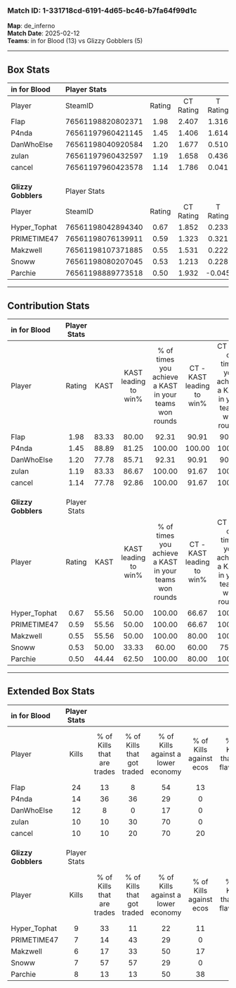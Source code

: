 ### Match ID: 1-331718cd-6191-4d65-bc46-b7fa64f99d1c  
**Map**: de_inferno  
**Match Date**: 2025-02-12  
**Teams**: in for Blood (13) vs Glizzy Gobblers (5)  

---  

## Box Stats  

| **in for Blood**    | Player Stats      |        |           |          |       |       |       |         |        |      |     |
| :- | :- | :-: | :-: | :-: | :-: | :-: | :-: | :-: | :-: | :-: | :-: |
| Player              | SteamID           | Rating | CT Rating | T Rating | KAST  |  ADR  | Kills | Assists | Deaths | K/D  | HS% |
| FIap                | 76561198820802371 |  1.98  |   2.407   |  1.316   | 83.33 | 111.9 |  24   |    2    |   7    | 3.43 | 45  |
| P4nda               | 76561197960421145 |  1.45  |   1.406   |  1.614   | 88.89 | 71.9  |  14   |    2    |   6    | 2.33 | 57  |
| DanWhoElse          | 76561198040920584 |  1.20  |   1.677   |  0.510   | 77.78 | 77.8  |  12   |    2    |   9    | 1.33 | 58  |
| zulan               | 76561197960432597 |  1.19  |   1.658   |  0.436   | 83.33 | 74.4  |  10   |    7    |   8    | 1.25 | 20  |
| cancel              | 76561197960423578 |  1.14  |   1.786   |  0.041   | 77.78 | 64.5  |  10   |   11    |   8    | 1.25 | 20  |
|                     |                   |        |           |          |       |       |       |         |        |      |     |
|                     |                   |        |           |          |       |       |       |         |        |      |     |
|                     |                   |        |           |          |       |       |       |         |        |      |     |
| **Glizzy Gobblers** | Player Stats      |        |           |          |       |       |       |         |        |      |     |
| Player              | SteamID           | Rating | CT Rating | T Rating | KAST  |  ADR  | Kills | Assists | Deaths | K/D  | HS% |
| Hyper_Tophat        | 76561198042894340 |  0.67  |   1.852   |  0.233   | 55.56 | 56.3  |   9   |    1    |   14   | 0.64 | 22  |
| PRIMETIME47         | 76561198076139911 |  0.59  |   1.323   |  0.321   | 55.56 | 60.2  |   7   |    2    |   14   | 0.50 | 42  |
| Makzwell            | 76561198107371885 |  0.55  |   1.531   |  0.222   | 55.56 | 57.1  |   6   |    5    |   14   | 0.43 | 83  |
| Snoww               | 76561198080207045 |  0.53  |   1.213   |  0.228   | 50.00 | 52.3  |   7   |    2    |   14   | 0.50 |  0  |
| Parchie             | 76561198889773518 |  0.50  |   1.932   |  -0.045  | 44.44 | 51.2  |   8   |    1    |   15   | 0.53 | 37  |
---  

## Contribution Stats  

| **in for Blood**    | Player Stats |       |                      |                                                        |                           |                                                             |                          |                                                            |
| :- | :-: | :-: | :-: | :-: | :-: | :-: | :-: | :-: |
| Player              |    Rating    | KAST  | KAST leading to win% | % of times you achieve a KAST in your teams won rounds | CT - KAST leading to win% | CT - % of times you achieve a KAST in your teams won rounds | T - KAST leading to win% | T - % of times you achieve a KAST in your teams won rounds |
| FIap                |     1.98     | 83.33 |        80.00         |                         92.31                          |           90.91           |                            90.91                            |          50.00           |                           100.00                           |
| P4nda               |     1.45     | 88.89 |        81.25         |                         100.00                         |          100.00           |                           100.00                            |          40.00           |                           100.00                           |
| DanWhoElse          |     1.20     | 77.78 |        85.71         |                         92.31                          |           90.91           |                            90.91                            |          66.67           |                           100.00                           |
| zulan               |     1.19     | 83.33 |        86.67         |                         100.00                         |           91.67           |                           100.00                            |          66.67           |                           100.00                           |
| cancel              |     1.14     | 77.78 |        92.86         |                         100.00                         |           91.67           |                           100.00                            |          100.00          |                           100.00                           |
|                     |              |       |                      |                                                        |                           |                                                             |                          |                                                            |
|                     |              |       |                      |                                                        |                           |                                                             |                          |                                                            |
|                     |              |       |                      |                                                        |                           |                                                             |                          |                                                            |
| **Glizzy Gobblers** | Player Stats |       |                      |                                                        |                           |                                                             |                          |                                                            |
| Player              |    Rating    | KAST  | KAST leading to win% | % of times you achieve a KAST in your teams won rounds | CT - KAST leading to win% | CT - % of times you achieve a KAST in your teams won rounds | T - KAST leading to win% | T - % of times you achieve a KAST in your teams won rounds |
| Hyper_Tophat        |     0.67     | 55.56 |        50.00         |                         100.00                         |           66.67           |                           100.00                            |          25.00           |                           100.00                           |
| PRIMETIME47         |     0.59     | 55.56 |        50.00         |                         100.00                         |           66.67           |                           100.00                            |          25.00           |                           100.00                           |
| Makzwell            |     0.55     | 55.56 |        50.00         |                         100.00                         |           80.00           |                           100.00                            |          20.00           |                           100.00                           |
| Snoww               |     0.53     | 50.00 |        33.33         |                         60.00                          |           60.00           |                            75.00                            |           0.00           |                            0.00                            |
| Parchie             |     0.50     | 44.44 |        62.50         |                         100.00                         |           80.00           |                           100.00                            |          33.33           |                           100.00                           |
---  

## Extended Box Stats  

| **in for Blood**    | Player Stats |                            |                            |                                    |                         |                              |                                 |        |                             |                                     |                          |                               |                            |
| :- | :-: | :-: | :-: | :-: | :-: | :-: | :-: | :-: | :-: | :-: | :-: | :-: | :-: |
| Player              |    Kills     | % of Kills that are trades | % of Kills that got traded | % of Kills against a lower economy | % of Kills against ecos | % of Kills that are flawless | % of Kills that are close duels | Deaths | % of Deaths that get traded | % of Deaths against a lower economy | % of Deaths against ecos | % of Deaths that are flawless | % of Deaths that are close |
| FIap                |      24      |             13             |             8              |                 54                 |           13            |              75              |                4                |   7    |             29              |                  0                  |            0             |              71               |             0              |
| P4nda               |      14      |             36             |             36             |                 29                 |            0            |              64              |               14                |   6    |             17              |                 17                  |            0             |              67               |             0              |
| DanWhoElse          |      12      |             8              |             0              |                 17                 |            0            |              58              |                8                |   9    |             33              |                 22                  |            0             |              44               |             0              |
| zulan               |      10      |             10             |             30             |                 70                 |            0            |              80              |                0                |   8    |             25              |                 38                  |            0             |              75               |             13             |
| cancel              |      10      |             10             |             20             |                 70                 |           20            |              60              |               10                |   8    |             38              |                 25                  |            0             |              75               |             0              |
|                     |              |                            |                            |                                    |                         |                              |                                 |        |                             |                                     |                          |                               |                            |
|                     |              |                            |                            |                                    |                         |                              |                                 |        |                             |                                     |                          |                               |                            |
|                     |              |                            |                            |                                    |                         |                              |                                 |        |                             |                                     |                          |                               |                            |
| **Glizzy Gobblers** | Player Stats |                            |                            |                                    |                         |                              |                                 |        |                             |                                     |                          |                               |                            |
| Player              |    Kills     | % of Kills that are trades | % of Kills that got traded | % of Kills against a lower economy | % of Kills against ecos | % of Kills that are flawless | % of Kills that are close duels | Deaths | % of Deaths that get traded | % of Deaths against a lower economy | % of Deaths against ecos | % of Deaths that are flawless | % of Deaths that are close |
| Hyper_Tophat        |      9       |             33             |             11             |                 22                 |           11            |              78              |               11                |   14   |             21              |                  7                  |            0             |              64               |             0              |
| PRIMETIME47         |      7       |             14             |             43             |                 29                 |            0            |              57              |                0                |   14   |             14              |                 14                  |            0             |              71               |             14             |
| Makzwell            |      6       |             17             |             33             |                 50                 |           17            |              50              |                0                |   14   |             14              |                 21                  |            0             |              79               |             0              |
| Snoww               |      7       |             57             |             57             |                 29                 |            0            |              57              |                0                |   14   |              7              |                  7                  |            0             |              50               |             7              |
| Parchie             |      8       |             13             |             13             |                 50                 |           38            |              75              |                0                |   15   |             27              |                  7                  |            0             |              80               |             13             |
